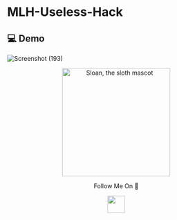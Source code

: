 # MLH-Useless-Hack

## 💻 Demo 

![Screenshot (193)](https://user-images.githubusercontent.com/68494604/123946140-81d17900-d9bc-11eb-83c4-cc4f2dbf589f.png)

<p align="center">
  <img alt="Sloan, the sloth mascot" width="250px" src="https://user-images.githubusercontent.com/68494604/120436157-39627380-c39c-11eb-89cf-58089fb1032d.gif">
   <br>
</p>

<p align="center">
  Follow Me On 🧐
</p>
<p align="center">
  <a href="https://www.instagram.com/adityamangal/">
    <img src="http://clipart-library.com/images_k/instagram-png-transparent/instagram-png-transparent-16.png" width="40" height="40">
    </a>
</p>
